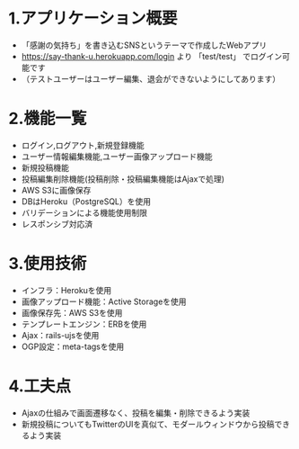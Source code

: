 # 1.アプリケーション概要
* 「感謝の気持ち」を書き込むSNSというテーマで作成したWebアプリ
* https://say-thank-u.herokuapp.com/login より 「test/test」 でログイン可能です
* （テストユーザーはユーザー編集、退会ができないようにしてあります）

# 2.機能一覧
* ログイン,ログアウト,新規登録機能
* ユーザー情報編集機能,ユーザー画像アップロード機能
* 新規投稿機能
* 投稿編集削除機能(投稿削除・投稿編集機能はAjaxで処理)
* AWS S3に画像保存
* DBはHeroku（PostgreSQL）を使用
* バリデーションによる機能使用制限
* レスポンシブ対応済

# 3.使用技術
* インフラ：Herokuを使用
* 画像アップロード機能：Active Storageを使用
* 画像保存先：AWS S3を使用
* テンプレートエンジン：ERBを使用
* Ajax：rails-ujsを使用
* OGP設定：meta-tagsを使用

# 4.工夫点
* Ajaxの仕組みで画面遷移なく、投稿を編集・削除できるよう実装
* 新規投稿についてもTwitterのUIを真似て、モダールウィンドウから投稿できるよう実装
